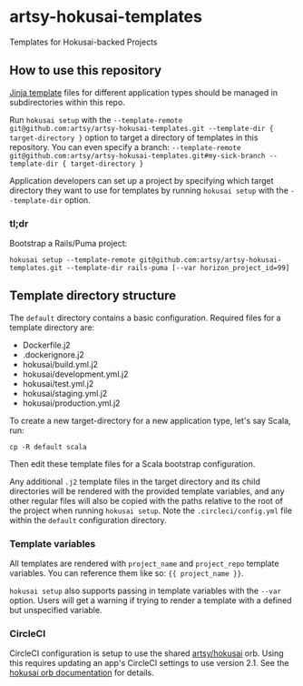 # artsy-hokusai-templates

Templates for Hokusai-backed Projects

## How to use this repository

[Jinja template](http://jinja.pocoo.org/docs/2.10/) files for different application types should be managed in subdirectories within this repo.

Run `hokusai setup` with the `--template-remote git@github.com:artsy/artsy-hokusai-templates.git --template-dir { target-directory }` option to target a directory of templates in this repository.  You can even specify a branch: `--template-remote git@github.com:artsy/artsy-hokusai-templates.git#my-sick-branch --template-dir { target-directory }`

Application developers can set up a project by specifying which target directory they want to use for templates by running `hokusai setup` with the `--template-dir` option.

### tl;dr

Bootstrap a Rails/Puma project:

```shell
hokusai setup --template-remote git@github.com:artsy/artsy-hokusai-templates.git --template-dir rails-puma [--var horizon_project_id=99]
```

## Template directory structure

The `default` directory contains a basic configuration.  Required files for a template directory are:

- Dockerfile.j2
- .dockerignore.j2
- hokusai/build.yml.j2
- hokusai/development.yml.j2
- hokusai/test.yml.j2
- hokusai/staging.yml.j2
- hokusai/production.yml.j2

To create a new target-directory for a new application type, let's say Scala, run:

```shell
cp -R default scala
```

Then edit these template files for a Scala bootstrap configuration.

Any additional `.j2` template files in the target directory and its child directories will be rendered with the provided template variables, and any other regular files will also be copied with the paths relative to the root of the project when running `hokusai setup`.  Note the `.circleci/config.yml` file within the `default` configuration directory.

### Template variables

All templates are rendered with `project_name` and `project_repo` template variables.  You can reference them like so: `{{ project_name }}`.

`hokusai setup` also supports passing in template variables with the `--var` option.  Users will get a warning if trying to render a template with a defined but unspecified variable.

### CircleCI

CircleCI configuration is setup to use the shared [artsy/hokusai](https://github.com/artsy/orbs/tree/master/src/hokusai) orb. Using this requires updating an app's CircleCI settings to use version 2.1. See the [hokusai orb documentation](https://github.com/artsy/orbs/tree/master/src/hokusai) for details.
